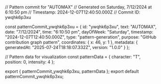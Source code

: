 // Pattern commit for "AUTOMAX"
// Generated on Saturday, 7/12/2024 at 6:10:50 pm
// Timestamp: 2024-12-07T12:40:50.000Z
// Commit ID: ywqhk6p3xu

const patternCommit_ywqhk6p3xu = {
  id: "ywqhk6p3xu",
  text: "AUTOMAX",
  date: "7/12/2024",
  time: "6:10:50 pm",
  dayOfWeek: "Saturday",
  timestamp: "2024-12-07T12:40:50.000Z",
  type: "pattern-generation",
  purpose: "GitHub contribution graph pattern",
  coordinates: {
    x: 46,
    y: 1
  },
  metadata: {
    generatedAt: "2025-07-24T18:18:07.332Z",
    version: "1.0.0"
  }
};

// Pattern data for visualization
const patternData = {
  character: "T",
  position: 0,
  intensity: 4
};

export { patternCommit_ywqhk6p3xu, patternData };
export default patternCommit_ywqhk6p3xu;
